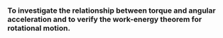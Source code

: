### To investigate the relationship between torque and angular acceleration and to verify the work-energy theorem for rotational motion.
